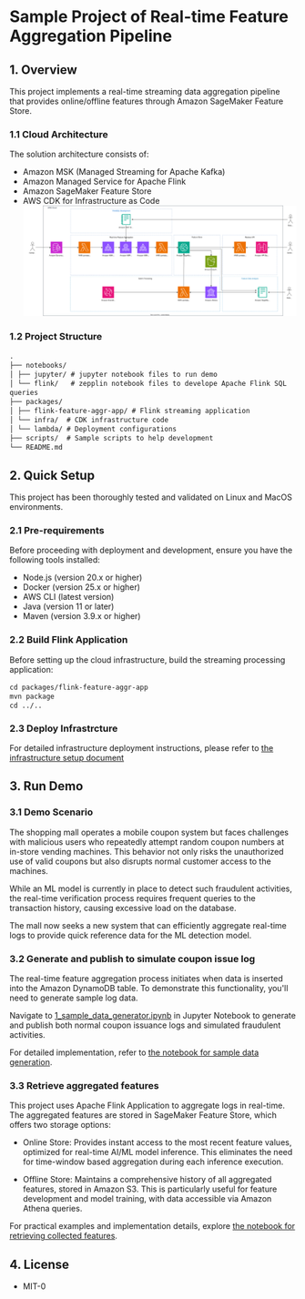 # Sample Project of Real-time Feature Aggregation Pipeline

## 1. Overview
This project implements a real-time streaming data aggregation pipeline that provides online/offline features through Amazon SageMaker Feature Store.

### 1.1 Cloud Architecture
The solution architecture consists of:
- Amazon MSK (Managed Streaming for Apache Kafka)
- Amazon Managed Service for Apache Flink
- Amazon SageMaker Feature Store
- AWS CDK for Infrastructure as Code
![cloud_architecture](./docs/cloud-architecture.svg)

### 1.2 Project Structure
```
.
├── notebooks/
│ ├── jupyter/ # jupyter notebook files to run demo
│ └── flink/   # zepplin notebook files to develope Apache Flink SQL queries
├── packages/
│ ├── flink-feature-aggr-app/ # Flink streaming application
│ └── infra/  # CDK infrastructure code
│ └── lambda/ # Deployment configurations
├── scripts/  # Sample scripts to help development
└── README.md
```

## 2. Quick Setup
This project has been thoroughly tested and validated on Linux and MacOS environments.

### 2.1 Pre-requirements
Before proceeding with deployment and development, ensure you have the following tools installed:
* Node.js (version 20.x or higher)
* Docker (version 25.x or higher)
* AWS CLI (latest version)
* Java (version 11 or later)
* Maven (version 3.9.x or higher)

### 2.2 Build Flink Application
Before setting up the cloud infrastructure, build the streaming processing application:
```
cd packages/flink-feature-aggr-app
mvn package
cd ../..
```

### 2.3 Deploy Infrastrcture
For detailed infrastructure deployment instructions, please refer to [the infrastructure setup document](packages/infra/README.md)

## 3. Run Demo

### 3.1 Demo Scenario
The shopping mall operates a mobile coupon system but faces challenges with malicious users who repeatedly attempt random coupon numbers at in-store vending machines. This behavior not only risks the unauthorized use of valid coupons but also disrupts normal customer access to the machines. 

While an ML model is currently in place to detect such fraudulent activities, the real-time verification process requires frequent queries to the transaction history, causing excessive load on the database. 

The mall now seeks a new system that can efficiently aggregate real-time logs to provide quick reference data for the ML detection model.

### 3.2 Generate and publish to simulate coupon issue log
The real-time feature aggregation process initiates when data is inserted into the Amazon DynamoDB table. To demonstrate this functionality, you'll need to generate sample log data.

Navigate to [1_sample_data_generator.ipynb](./notebooks/jupyter/1_sample_data_generator.ipynb) in Jupyter Notebook to generate and publish both normal coupon issuance logs and simulated fraudulent activities.

For detailed implementation, refer to [the notebook for sample data generation](./notebooks/jupyter/1_sample_data_generator.ipynb).

### 3.3 Retrieve aggregated features

This project uses Apache Flink Application to aggregate logs in real-time. The aggregated features are stored in SageMaker Feature Store, which offers two storage options:

* Online Store: Provides instant access to the most recent feature values, optimized for real-time AI/ML model inference. This eliminates the need for time-window based aggregation during each inference execution.

* Offline Store: Maintains a comprehensive history of all aggregated features, stored in Amazon S3. This is particularly useful for feature development and model training, with data accessible via Amazon Athena queries.

For practical examples and implementation details, explore [the notebook for retrieving collected features](./notebooks/jupyter/2_access_to_collected_features.ipynb).

## 4. License
* MIT-0
